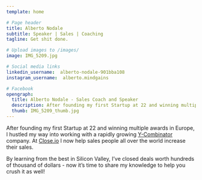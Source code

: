 ```yaml
---
template: home

# Page header
title: Alberto Nodale
subtitle: Speaker | Sales | Coaching
tagline: Get shit done.

# Upload images to /images/
image: IMG_5209.jpg

# Social media links
linkedin_username:  alberto-nodale-901bba108
instagram_username:  alberto.mindgains

# Facebook
opengraph:
  title: Alberto Nodale - Sales Coach and Speaker
  description: After founding my first Startup at 22 and winning multiple awards in Europe, I hustled my way into a rapidly growing Y-Combinator company. Now it’s time to share my knowledge to help you crush it as well!
  thumb: IMG_5209_thumb.jpg
---
```


After founding my first Startup at 22 and winning multiple awards in Europe, I hustled my way into working with a rapidly growing [Y-Combinator](https://www.ycombinator.com/) company. At [Close.io](http://close.io) I now help sales people all over the world increase their sales.

By learning from the best in Silicon Valley, I’ve closed deals worth hundreds of thousand of dollars - now it’s time to share my knowledge to help you crush it as well!
